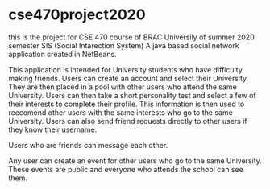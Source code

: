 # cse470project2020
this is the project for CSE 470 course of BRAC Universily of summer 2020 semester
SIS (Social Intarection System)
A java based social network application created in NetBeans.

This application is intended for University students who have difficulty making friends.
Users can create an account and select their University. They are then placed in a pool with other users who attend the same University. Users can then take a short personality test and select a few of their interests to complete their profile. This information is then used to reccomend other users with the same interests who go to the same University. Users can also send friend requests
directly to other users if they know their username. 

Users who are friends can message each other.

Any user can create an event for other users who go to the same University. These events are public
and everyone who attends the school can see them.